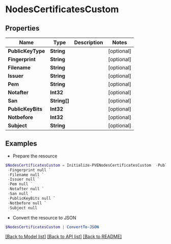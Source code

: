 # NodesCertificatesCustom
## Properties

Name | Type | Description | Notes
------------ | ------------- | ------------- | -------------
**PublicKeyType** | **String** |  | [optional] 
**Fingerprint** | **String** |  | [optional] 
**Filename** | **String** |  | [optional] 
**Issuer** | **String** |  | [optional] 
**Pem** | **String** |  | [optional] 
**Notafter** | **Int32** |  | [optional] 
**San** | **String[]** |  | [optional] 
**PublicKeyBits** | **Int32** |  | [optional] 
**Notbefore** | **Int32** |  | [optional] 
**Subject** | **String** |  | [optional] 

## Examples

- Prepare the resource
```powershell
$NodesCertificatesCustom = Initialize-PVENodesCertificatesCustom  -PublicKeyType null `
 -Fingerprint null `
 -Filename null `
 -Issuer null `
 -Pem null `
 -Notafter null `
 -San null `
 -PublicKeyBits null `
 -Notbefore null `
 -Subject null
```

- Convert the resource to JSON
```powershell
$NodesCertificatesCustom | ConvertTo-JSON
```

[[Back to Model list]](../README.md#documentation-for-models) [[Back to API list]](../README.md#documentation-for-api-endpoints) [[Back to README]](../README.md)

